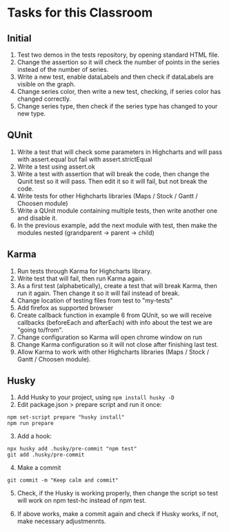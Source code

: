 # Tasks for this Classroom

## Initial

1. Test two demos in the tests repository, by opening standard HTML file.
2. Change the assertion so it will check the number of points in the series instead of the number of series.
3. Write a new test, enable dataLabels and then check if dataLabels are visible on the graph.
4. Change series color, then write a new test, checking, if series color has changed correctly.
5. Change series type, then check if the series type has changed to your new type.

## QUnit

1. Write a test that will check some parameters in Highcharts and will pass with assert.equal but fail with assert.strictEqual
2. Write a test using assert.ok
3. Write a test with assertion that will break the code, then change the Qunit test so it will pass. Then edit it so it will fail, but not break the code.
4. Write tests for other Highcharts libraries (Maps / Stock / Gantt / Choosen module)
5. Write a QUnit module containing multiple tests, then write another one and disable it.
6. In the previous example, add the next module with test, then make the modules nested (grandparent -> parent -> child)

## Karma
1. Run tests through Karma for Highcharts library.
2. Write test that will fail, then run Karma again.
3. As a first test (alphabetically), create a test that will break Karma, then run it again. Then change it so it will fail instead of break.
3. Change location of testing files from test to "my-tests"
4. Add firefox as supported browser
5. Create callback function in example 6 from QUnit, so we will receive callbacks (beforeEach and afterEach) with info about the test we are "going to/from".
6. Change configuration so Karma will open chrome window on run
7. Change Karma configuration so it will not close after finishing last test.
8. Allow Karma to work with other Highcharts libraries (Maps / Stock / Gantt / Choosen module).

## Husky
1. Add Husky to your project, using `npm install husky -D`
2. Edit package.json > prepare script and run it once:
```
npm set-script prepare "husky install"
npm run prepare
```
3. Add a hook:
```
npx husky add .husky/pre-commit "npm test"
git add .husky/pre-commit
```
4. Make a commit
```
git commit -m "Keep calm and commit"
```

5. Check, if the Husky is working properly, then change the script so test will work on npm test-hc instead of npm test. 

6. If above works, make a commit again and check if Husky works, if not, make necessary adjustmennts.